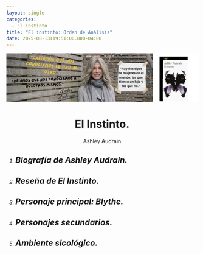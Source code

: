 ```yaml
---
layout: single
categories:
  - El instinto
title: "El instinto: Orden de Análisis"
date: 2025-08-13T19:51:00.000-04:00
---
```

![](/assets/img/banner-el-instinto.png)

# <center>El Instinto.</center>

<center>Ashley Audrain</center>


<i class="AiFillCaretRight">

1. ## Biografía de Ashley Audrain.
2. ## Reseña de El Instinto.
3. ## Personaje principal: Blythe.
4. ## Personajes secundarios.
5. ## Ambiente sicológico.
